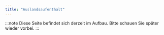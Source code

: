```yaml
---
title: "Auslandsaufenthalt"
---
```


:::note
Diese Seite befindet sich derzeit im Aufbau. Bitte schauen Sie später wieder vorbei.
:::
